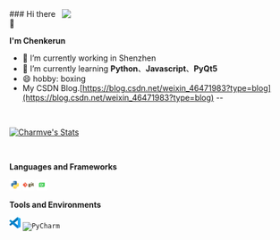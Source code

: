 <img align='right' src='https://cdn.jsdelivr.net/gh/RimoChan/rimochan/00.webp' width='410px'>
### Hi there 👋

**I'm Chenkerun**

- 🔭 I’m currently working in Shenzhen
- 🌱 I’m currently learning **Python**、**Javascript**、**PyQt5**
- 😄 hobby: boxing
- My CSDN Blog.[https://blog.csdn.net/weixin_46471983?type=blog](https://blog.csdn.net/weixin_46471983?type=blog)
--
<br>

<p>
  <a href="https://github.com/chen-liangchen" class="rich-diff-level-one">
    <img src="https://github-readme-stats.vercel.app/api?username=chen-liangchen&title_color=333&text_color=777" alt="Charmve's Stats" >
    <!-- &hide=issues
    <img src="https://github-readme-stats.vercel.app/api?username=chen-liangchen&hide=issues&title_color=333&text_color=777" alt="Charmve's Stats" >
    -->
  </a>
</p>
<br>

**Languages and Frameworks**

<code><img height="20" src="https://raw.githubusercontent.com/github/explore/80688e429a7d4ef2fca1e82350fe8e3517d3494d/topics/python/python.png" alt="Python" title="Python"></code>
<code><img height="20" src="https://raw.githubusercontent.com/github/explore/80688e429a7d4ef2fca1e82350fe8e3517d3494d/topics/git/git.png" alt="Git" title="Git"></code>
<code><img height="20" src="https://raw.githubusercontent.com/github/explore/80688e429a7d4ef2fca1e82350fe8e3517d3494d/topics/qt/qt.png" alt="Qt" title="Qt"></code>
</code>

**Tools and Environments**

<code><img height="20" src="https://raw.githubusercontent.com/github/explore/80688e429a7d4ef2fca1e82350fe8e3517d3494d/topics/visual-studio-code/visual-studio-code.png" alt="VSCode" title="VSCode"></code>
<code><img height="20" src="https://images.nowcoder.com/images/20180629/0_1530258305740_67F7BB46DE9FC78164CA628F2CE05C37" alt="PyCharm" title="PyCharm"></code>
</code>
